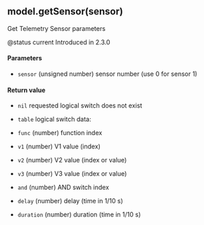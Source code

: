 <!-- This file was generated by the script. Do not edit it, any changes will be lost! -->

## model.getSensor(sensor)



Get Telemetry Sensor parameters

@status current Introduced in 2.3.0


#### Parameters

* `sensor` (unsigned number) sensor number (use 0 for sensor 1)



#### Return value

* `nil` requested logical switch does not exist

* `table` logical switch data:
 * `func` (number) function index
 * `v1` (number) V1 value (index)
 * `v2` (number) V2 value (index or value)
 * `v3` (number) V3 value (index or value)
 * `and` (number) AND switch index
 * `delay` (number) delay (time in 1/10 s)
 * `duration` (number) duration (time in 1/10 s)



